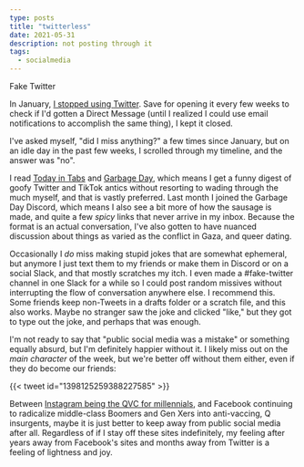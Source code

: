 ```yaml
---
type: posts
title: "twitterless"
date: 2021-05-31
description: not posting through it
tags:
  - socialmedia
---
```


Fake Twitter

In January, [I stopped using Twitter](https://www.brookshelley.com/posts/2020-02-22-a-twitter-experiment-using-rss-to-readonly-twitter/). Save for opening it every few weeks to check if I'd gotten a Direct Message (until I realized I could use email notifications to accomplish the same thing), I kept it closed. 

I've asked myself, "did I miss anything?" a few times since January, but on an idle day in the past few weeks, I scrolled through my timeline, and the answer was "no".

I read [Today in Tabs](https://www.todayintabs.com) and [Garbage Day](https://www.garbageday.email), which means I get a funny digest of goofy Twitter and TikTok antics without resorting to wading through the much myself, and that is vastly preferred. Last month I joined the Garbage Day Discord, which means I also see a bit more of how the sausage is made, and quite a few _spicy_ links that never arrive in my inbox. Because the format is an actual conversation, I've also gotten to have nuanced discussion about things as varied as the conflict in Gaza, and queer dating. 

Occasionally I _do_ miss making stupid jokes that are somewhat ephemeral, but anymore I just text them to my friends or make them in Discord or on a social Slack, and that mostly scratches my itch. I even made a #fake-twitter channel in one Slack for a while so I could post random missives without interrupting the flow of conversation anywhere else. I recommend this. Some friends keep non-Tweets in a drafts folder or a scratch file, and this also works. Maybe no stranger saw the joke and clicked "like," but they got to type out the joke, and perhaps that was enough.

I'm not ready to say that "public social media was a mistake" or something equally absurd, but I'm definitely happier without it. I likely miss out on the _main character_ of the week, but we're better off without them either, even if they do become our friends:

{{< tweet id="1398125259388227585" >}}

Between [Instagram being the QVC for millennials](https://www.forbes.com/sites/annabelacton/2017/07/11/lookout-retail-why-instagam-is-the-next-qvc/?sh=6ceccc47c909), and Facebook continuing to radicalize middle-class Boomers and Gen Xers into anti-vaccing, Q insurgents, maybe it is just better to keep away from public social media after all. Regardless of if I stay off these sites indefinitely, my feeling after years away from Facebook's sites and months away from Twitter is a feeling of lightness and joy.